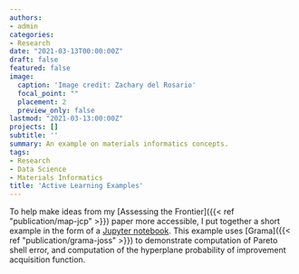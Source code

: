 ```yaml
---
authors:
- admin
categories:
- Research
date: "2021-03-13T00:00:00Z"
draft: false
featured: false
image:
  caption: 'Image credit: Zachary del Rosario'
  focal_point: ""
  placement: 2
  preview_only: false
lastmod: "2021-03-13:00:00Z"
projects: []
subtitle: ''
summary: An example on materials informatics concepts.
tags:
- Research
- Data Science
- Materials Informatics
title: 'Active Learning Examples'
---
```


To help make ideas from my [Assessing the Frontier]({{< ref "publication/map-jcp" >}}) paper more accessible, I put together a short example in the form of a [Jupyter notebook](https://github.com/zdelrosario/py_grama/blob/master/examples/assessing_frontier/sl_example.ipynb). This example uses [Grama]({{< ref "publication/grama-joss" >}}) to demonstrate computation of Pareto shell error, and computation of the hyperplane probability of improvement acquisition function.